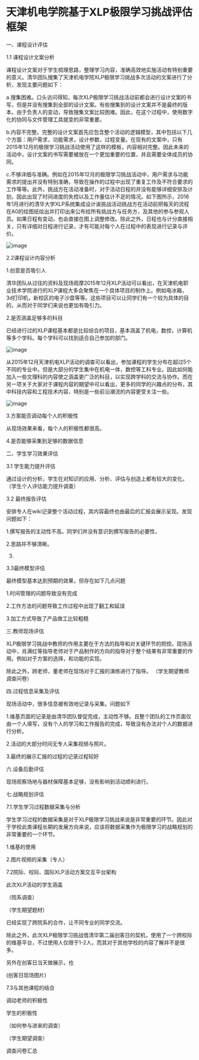 # 天津机电学院基于XLP极限学习挑战评估框架

一、课程设计评估

1.1 课程设计文案分析

  课程设计文案对于学生梳理思路，整理学习内容，准确高效地实施活动有特别重要的意义。清华团队搜集了天津机电学院XLP极限学习挑战多次活动的文案进行了分析，发现主要问题如下：
  
a.搜集困难。口头访问得知，每次XLP极限学习挑战活动前都会进行设计文案的书写，但是并没有搜集到全部的设计文案。有些搜集到的设计文案并不是最终的版本。由于负责人的变动，导致搜集文案比较困难。因此，在这个过程中，使用数字化的协同与文件管理工具就变的非常重要。

b.内容不完整。完整的设计文案首先应包含整个活动的逻辑模型，其中包括以下几个方面：用户需求，功能需求，设计参数，过程变量。在现有的文案中，只有2015年12月的极限学习挑战活动使用了这样的模板，内容相对完整。因此未来的活动中，设计文案的书写需要被放在一个更加重要的位置，并且需要全体成员的协同。

c.不够详细与准确。例如在2015年12月的极限学习挑战活动中，用户需求与功能需求的提出并没有特别准确，导致在操作的过程中出现了重复工作及不符合要求的工作等等。此外，挑战方在活动准备时，对于活动日程的并没有能够详细安排及计划，因此出现了时间进度的失控以及工作量估计不足的情况。如下图所示，2016年1月进行的清华大学XLP系统集成设计诶挑战活动挑战方在活动前把每天的流程在A0的绘图纸绘出并打印出来公布给所有挑战方与任务方，及其他的参与参观人员。如果日程有变动，也会直接在图上调整修改。除此之外，日程也与计分直接相关，只有详细对日程进行记录，才有可能对每个人在过程中的表现进行记录与评价。

![image](https://github.com/XLP-Based-Courses/2015_Tianjin_Mechains_and_Electricity-/blob/master/图片资料/2016年1月清华XLP第一天日程范例.png)

2.2课程设计内容分析

1.创意是否吸引人

清华团队从过往的资料及现场观摩2015年12月XLP活动可以看出，在天津机电职业技术学院进行的XLP课程大多会聚焦在一个具体项目的制作上。例如电冰箱，3d打印机，新校区的电子沙盘等等。这些项目可以让同学们有一个较为具体的目的，从而对于同学们来说也更加有吸引力。

2.是否涵盖足够多的科目

已经进行过的XLP课程基本都是比较综合的项目，基本涵盖了机电，数控，计算机等多个学科。每个学科可以找到适合自己参加的部门。

![image](https://github.com/XLP-Based-Courses/2015_Tianjin_Mechains_and_Electricity-/blob/master/图片资料/2015年12月天津XLP参与学生专业调查.png)

从2015年12月天津机电XLP活动的调查可以看出，参加课程的学生分布在超过5个不同的专业中。但是大部分的学生集中在机电一体，数控等工科专业。因此如何能加入一些文理科的内容使之涵盖更广泛的科目，以实现跨学科的交流与协作。而在另一项关于大家对于课程内容的期望中可以看出，更多的同学的兴趣点的分布，其中科技内容和工程技术内容，特别是一些前沿潮流的内容更受关注一些。

![image](https://github.com/XLP-Based-Courses/2015_Tianjin_Mechains_and_Electricity-/blob/master/图片资料/2015年12月天津XLP参与学生对活动包含内容期望调查.png)

3.方案能否调动每个人的积极性

从现场效果来看，每个人的积极性都很高。

4.是否能够采集到足够的数据信息

二、学生学习效果评估

3.1 学生能力提升评估

通过设计的分析，学生在对知识的应用、分析、评估与创造上都有较大的变化。
（学生个人评估能力提升调查）

3.2 最终报告评估

安排专人在wiki记录整个活动过程，其内容最终也由最后的汇报会展示呈现。发现问题如下：

1.撰写报告的主动性不高。同学们并没有意识到撰写报告的必要性，

2.思路并不够清晰。

3.

3.3最终模型评估

最终模型基本达到预期的效果，但存在如下几点问题

1.时间管理的问题导致没有完成

2.工作方法的问题导致工作过程中出现了翻工和延误

3.加工方式导致了产品做工比较粗糙

三.教师现场评估

XLP极限学习挑战中教师的作用主要在于方法的指导和对关键环节的把控。现场活动中，肖满红等指导老师对于产品制作的方向的指导对于整个结果有非常重要的作用。例如对于方案的选择，和功能的实现。

除此之外，顾老师，董老师在现场对于汇报的演练进行了指导。
（学生期望教师调查问卷）

四.过程信息采集及评估

现场活动中，很多信息被有效地记录与采集。问题如下

1.维基页面的记录是由清华团队督促完成，主动性不够。且整个团队的工作页面仅由一个人填写，没有个人的学习和工作报告的完成，导致没有办法对个人的数据进行分析。

2.活动的大部分时间无专人采集视频与照片。

3.最终的展示汇报的过程的记录过程较好

六.设备后勤评估

现场观察场地与器材保障基本足够，没有影响到活动顺利进行。

七.战略规划评估

7.1.学生学习过程数据采集与分析

学生学习过程的数据采集是对于XLP极限学习挑战来说是非常重要的环节。因此对于学校此类课程长期的发展方向来说，应该将数据采集作为极限学习的战略规划的非常重要的一个环节。

1.维基的使用

2.图片视频的采集（专人）

7.2院际、校际、国际XLP活动方案交互平台架构

此次XLP活动的学生涵盖

（院系调查）

（学生期望题材）

已经实现了跨院系的合作，让不同专业的同学交流。

除此之外，此次XLP极限学习挑战借清华第二届创客日的契机，使用了一个跨校际的维基平台，不过使用人仅限于1-2人，而其对于其他学校的内容了解并不是很多。

另外在创客日当天做展示，也

(创客日现场图片)

7.3与其他课程的结合

调动老师的积极性

学生的积极性

（如何参与进来的调查）

（学生期望调查）

调查问卷汇总
